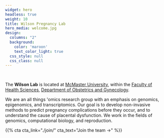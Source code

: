```yaml
---
widget: hero
headless: true
weight: 10
title: Wilson Pregnancy Lab
hero_media: welcome.jpg
design:
  columns: "2"
  background:
    color: 'maroon'
    text_color_light: true
  css_style: null
  css_class: null
---
```

<br>

The **Wilson Lab** is located at [McMaster University,](https://www.mcmaster.ca/) within the [Faculty of Health Sciences](https://healthsci.mcmaster.ca/), [Department of Obstetrics and Gynecology](https://obsgyn.mcmaster.ca/home).

We are an all things 'omics research group with an emphasis on genomics, epigenomics, and transcriptomics. Our goal is to develop non-invasive methods to predict pregnancy complications before they occur, and to understand the cause of placental dysfunction. We work in the fields of genomics, computational biology, and reproduction.

{{% cta cta_link="./join/" cta_text="Join the team →" %}}
